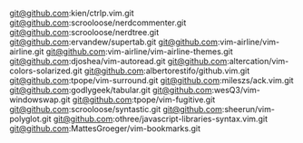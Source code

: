 git@github.com:kien/ctrlp.vim.git
git@github.com:scrooloose/nerdcommenter.git
git@github.com:scrooloose/nerdtree.git
git@github.com:ervandew/supertab.git
git@github.com:vim-airline/vim-airline.git
git@github.com:vim-airline/vim-airline-themes.git
git@github.com:djoshea/vim-autoread.git
git@github.com:altercation/vim-colors-solarized.git
git@github.com:albertorestifo/github.vim.git
git@github.com:tpope/vim-surround.git
git@github.com:mileszs/ack.vim.git
git@github.com:godlygeek/tabular.git
git@github.com:wesQ3/vim-windowswap.git
git@github.com:tpope/vim-fugitive.git
git@github.com:scrooloose/syntastic.git
git@github.com:sheerun/vim-polyglot.git
git@github.com:othree/javascript-libraries-syntax.vim.git
git@github.com:MattesGroeger/vim-bookmarks.git
